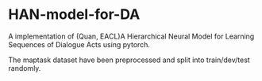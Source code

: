 # HAN-model-for-DA
A implementation of (Quan, EACL)A Hierarchical Neural Model for Learning Sequences of Dialogue Acts using pytorch.

The maptask dataset have been preprocessed and split into train/dev/test randomly.
